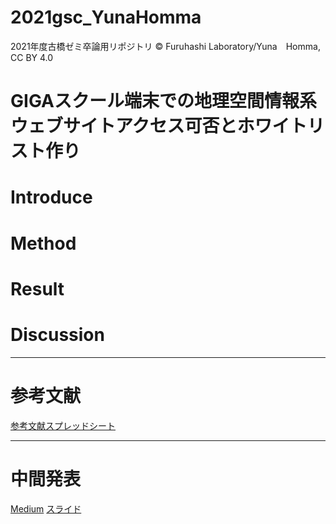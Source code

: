# 2021gsc_YunaHomma
2021年度古橋ゼミ卒論用リポジトリ
© Furuhashi Laboratory/Yuna　Homma, CC BY 4.0
# GIGAスクール端末での地理空間情報系ウェブサイトアクセス可否とホワイトリスト作り

# Introduce

# Method 

# Result

# Discussion


***
# 参考文献
[参考文献スプレッドシート](https://docs.google.com/spreadsheets/d/1uFUYa_TRjZiMx_JMXzDjasGcj1lEG0bK2O0YUADCxdg/edit#gid=0)

***
# 中間発表
[Medium]()
[スライド]()
